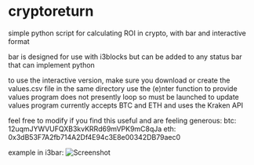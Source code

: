 # cryptoreturn
simple python script for calculating ROI in crypto, with bar and interactive format

bar is designed for use with i3blocks but can be added to any status bar that can implement python

to use the interactive version, make sure you download or create the values.csv file in the same directory
use the (e)nter function to provide values
program does not presently loop so must be launched to update values
program currently accepts BTC and ETH and uses the Kraken API

feel free to modify
if you find this useful and are feeling generous:
btc: 12uqmJYWVUFQXB3kvKRRd69mVPK9mC8qJa
eth: 0x3dB53F7A2fb714A2Df4E94c3E8e00342DB79aec0

example in i3bar:
![Screenshot](https://raw.githubusercontent.com/mistermaps/cryptoreturn/master/barExample.png)
